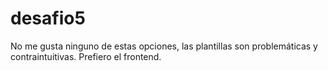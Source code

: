 # desafio5
 
 No me gusta ninguno de estas opciones, las plantillas son problemáticas y contraintuitivas. Prefiero el frontend. 
